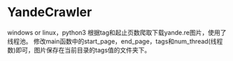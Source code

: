 # YandeCrawler

windows or linux，python3
根据tag和起止页数爬取下载yande.re图片，使用了线程池。
修改main函数中的start_page，end_page，tags和num_thread(线程数)即可，图片保存在当前目录的tags值的文件夹下。

